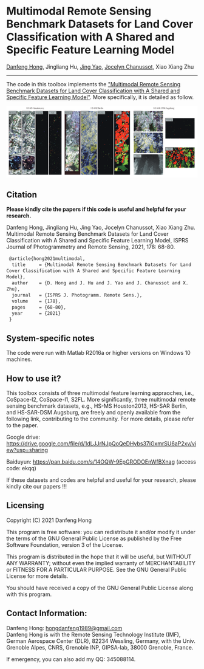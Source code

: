 # Multimodal Remote Sensing Benchmark Datasets for Land Cover Classification with A Shared and Specific Feature Learning Model

[Danfeng Hong](https://sites.google.com/view/danfeng-hong), Jingliang Hu, [Jing Yao](https://scholar.google.com/citations?user=1SHd5ygAAAAJ&hl=en), [Jocelyn Chanussot](http://jocelyn-chanussot.net/), Xiao Xiang Zhu

___________

The code in this toolbox implements the ["Multimodal Remote Sensing Benchmark Datasets for Land Cover Classification with A Shared and Specific Feature Learning Model"](https://www.sciencedirect.com/science/article/pii/S0924271621001362). More specifically, it is detailed as follow.

![alt text](./data.PNG)


Citation
---------------------

**Please kindly cite the papers if this code is useful and helpful for your research.**

Danfeng Hong, Jingliang Hu, Jing Yao, Jocelyn Chanussot, Xiao Xiang Zhu. Multimodal Remote Sensing Benchmark Datasets for Land Cover Classification with A Shared and Specific Feature Learning Model, ISPRS Journal of Photogrammetry and Remote Sensing, 2021, 178: 68-80.

     @article{hong2021multimodal,
      title     = {Multimodal Remote Sensing Benchmark Datasets for Land Cover Classification with A Shared and Specific Feature Learning Model},
      author    = {D. Hong and J. Hu and J. Yao and J. Chanussot and X. Zhu},
      journal   = {ISPRS J. Photogramm. Remote Sens.},
      volume    = {178},
      pages     = {68-80},
      year      = {2021}
     }

System-specific notes
---------------------
The code were run with Matlab R2016a or higher versions on Windows 10 machines.

How to use it?
---------------------
This toolbox consists of three multimodal feature learning appraoches, i.e., CoSpace-l2, CoSpace-l1, S2FL. More significantly, three multimodal remote sensing benchmark datasets, e.g., HS-MS Houston2013, HS-SAR Berlin, and HS-SAR-DSM Augsburg, are freely and openly available from the following link, contributing to the community. For more details, please refer to the paper.

Google drive: https://drive.google.com/file/d/1dLJJrNJpQoQeDHybs37iGxmrSU6aP2xv/view?usp=sharing

Baiduyun: https://pan.baidu.com/s/14OQW-9EpGRODOEnWfBXnag (access code: ekqq)

If these datasets and codes are helpful and useful for your research, please kindly cite our papers !!!

Licensing
---------

Copyright (C) 2021 Danfeng Hong

This program is free software: you can redistribute it and/or modify it under the terms of the GNU General Public License as published by the Free Software Foundation, version 3 of the License.

This program is distributed in the hope that it will be useful, but WITHOUT ANY WARRANTY; without even the implied warranty of MERCHANTABILITY or FITNESS FOR A PARTICULAR PURPOSE. See the GNU General Public License for more details.

You should have received a copy of the GNU General Public License along with this program.

Contact Information:
--------------------

Danfeng Hong: hongdanfeng1989@gmail.com<br>
Danfeng Hong is with the Remote Sensing Technology Institute (IMF), German Aerospace Center (DLR), 82234 Wessling, Germany,
                with the Univ. Grenoble Alpes, CNRS, Grenoble INP, GIPSA-lab, 38000 Grenoble, France.

If emergency, you can also add my QQ: 345088114.
